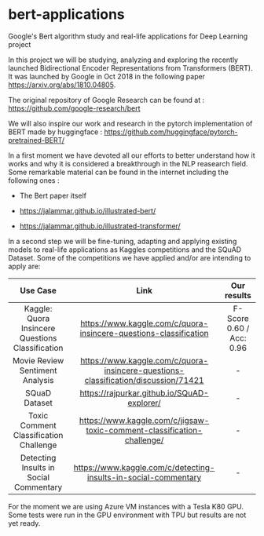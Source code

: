 # bert-applications
Google's Bert algorithm study and real-life applications for Deep Learning project


In this project we will be studying, analyzing and exploring the recently launched Bidirectional Encoder Representations from Transformers (BERT). It was launched by Google in Oct 2018 in the following paper https://arxiv.org/abs/1810.04805. 

The original repository of Google Research can be found at : https://github.com/google-research/bert

We will also inspire our work and research in the pytorch implementation of BERT made by huggingface : https://github.com/huggingface/pytorch-pretrained-BERT/

In a first moment we have devoted all our efforts to better understand how it works and why it is considered a breakthrough in the NLP reasearch field. Some remarkable material can be found in the internet including the following ones :

* The Bert paper itself 

* https://jalammar.github.io/illustrated-bert/

* https://jalammar.github.io/illustrated-transformer/


In a second step we will be fine-tuning, adapting and applying existing models to real-life applications as Kaggles competitions and the SQuAD Dataset. Some of the competitions we have applied and/or are intending to apply are: 


| Use Case  | Link | Our results |
|:---------:|:----:|:-----------:|
| Kaggle: Quora Insincere Questions Classification  | https://www.kaggle.com/c/quora-insincere-questions-classification | F-Score 0.60 / Acc: 0.96 |
|Movie Review Sentiment Analysis|  https://www.kaggle.com/c/quora-insincere-questions-classification/discussion/71421 | -|
| SQuaD Dataset |  https://rajpurkar.github.io/SQuAD-explorer/ | -|
| Toxic Comment Classification Challenge |  https://www.kaggle.com/c/jigsaw-toxic-comment-classification-challenge/ | -|
| Detecting Insults in Social Commentary |  https://www.kaggle.com/c/detecting-insults-in-social-commentary | -|



For the moment we are using Azure VM instances with a Tesla K80 GPU. 
Some tests were run in the GPU environment with TPU but results are not yet ready. 
